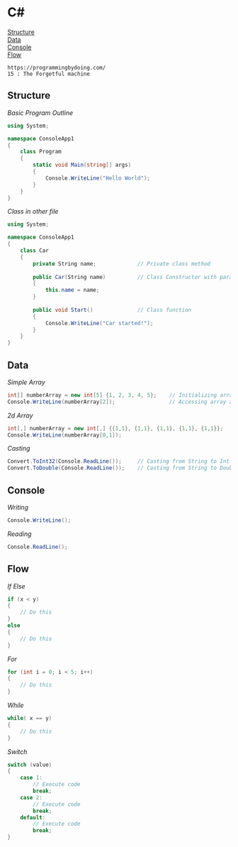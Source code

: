 # C#

[Structure](#structure)\
[Data](#data)\
[Console](#console)\
[Flow](#flow)

```
https://programmingbydoing.com/
15 : The Forgetful machine
```
## Structure

*Basic Program Outline*

```c#
using System;

namespace ConsoleApp1
{
    class Program
    {
        static void Main(string[] args)
        {
            Console.WriteLine("Hello World");
        }
    }
}
```

*Class in other file*
```c#
using System;

namespace ConsoleApp1
{
    class Car
    {
        private String name;             // Private class method
        
        public Car(String name)          // Class Constructor with parameter
        {         
            this.name = name;
        }
    
        public void Start()              // Class function
        {
            Console.WriteLine("Car started!");
        }
    }
}
```


## Data

*Simple Array*
```c#
int[] numberArray = new int[5] {1, 2, 3, 4, 5};    // Initializing array
Console.WriteLine(numberArray[2]);                 // Accessing array at given index
```

*2d Array*
```c#
int[,] numberArray = new int[,] {{1,1}, {1,1}, {1,1}, {1,1}, {1,1}};    // Initializing array
Console.WriteLine(numberArray[0,1]);                                    // Accessing array at given index
```

*Casting*
```c#
Convert.ToInt32(Console.ReadLine());     // Casting from String to Int
Convert.ToDouble(Console.ReadLine());    // Casting from String to Double
```

## Console

*Writing*
```c#
Console.WriteLine();
```

*Reading*
```c#
Console.ReadLine();

```


## Flow

*If Else*
```c#
if (x < y)
{
    // Do this
}
else
{
    // Do this
}
```

*For*
```c#
for (int i = 0; i < 5; i++)
{
    // Do this
}
```

*While*
```c#
while( x == y)
{
    // Do this
}
```

*Switch*
```c#
switch (value)
{
    case 1:
        // Execute code
        break;
    case 2:
        // Execute code
        break;
    default:
        // Execute code
        break;
}
```
